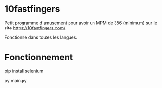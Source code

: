 # 10fastfingers

Petit programme d'amusement pour avoir un MPM de 356 (minimum) sur le site https://10fastfingers.com/

Fonctionne dans toutes les langues.

# Fonctionnement
pip install selenium

py main.py
